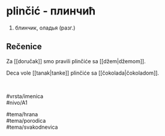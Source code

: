 # plinčić - плинчић

1. блинчик, оладья (разг.)  

## Rečenice

Za [[doručak]] smo pravili plinčiće sa [[džem|džemom]].  

Deca vole [[tanak|tanke]] plinčiće sa [[čokolada|čokoladom]].  

<br>

#vrsta/imenica  
#nivo/A1  

#tema/hrana  
#tema/porodica  
#tema/svakodnevica  
